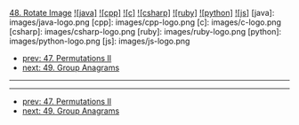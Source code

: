 [48. Rotate Image](https://leetcode.com/problems/rotate-image/)
[![java]](https://github.com/leetcode-study-group/leetcode-java-solutions/blob/master/048-rotate-image.md)
[![cpp]](https://github.com/leetcode-study-group/leetcode-cpp-solutions/blob/master/048-rotate-image.md)
[![c]](https://github.com/leetcode-study-group/leetcode-c-solutions/blob/master/048-rotate-image.md)
[![csharp]](https://github.com/leetcode-study-group/leetcode-csharp-solutions/blob/master/048-rotate-image.md)
[![ruby]](https://github.com/leetcode-study-group/leetcode-ruby-solutions/blob/master/048-rotate-image.md)
[![python]](https://github.com/leetcode-study-group/leetcode-python-solutions/blob/master/048-rotate-image.md)
[![js]](https://github.com/leetcode-study-group/leetcode-js-solutions/blob/master/048-rotate-image.md)
[java]: images/java-logo.png
[cpp]: images/cpp-logo.png
[c]: images/c-logo.png
[csharp]: images/csharp-logo.png
[ruby]: images/ruby-logo.png
[python]: images/python-logo.png
[js]: images/js-logo.png

- [prev: 47. Permutations II](047-permutations-ii.md)
- [next: 49. Group Anagrams](049-anagrams.md)

---


---

- [prev: 47. Permutations II](047-permutations-ii.md)
- [next: 49. Group Anagrams](049-anagrams.md)
